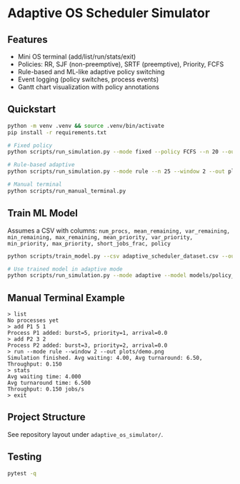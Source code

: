 Adaptive OS Scheduler Simulator
================================

Features
--------
- Mini OS terminal (add/list/run/stats/exit)
- Policies: RR, SJF (non-preemptive), SRTF (preemptive), Priority, FCFS
- Rule-based and ML-like adaptive policy switching 
- Event logging (policy switches, process events)
- Gantt chart visualization with policy annotations

Quickstart
----------
```bash
python -m venv .venv && source .venv/bin/activate
pip install -r requirements.txt

# Fixed policy
python scripts/run_simulation.py --mode fixed --policy FCFS --n 20 --out plots/fixed_fcfs.png

# Rule-based adaptive
python scripts/run_simulation.py --mode rule --n 25 --window 2 --out plots/rule.png

# Manual terminal
python scripts/run_manual_terminal.py
```

Train ML Model
--------------
Assumes a CSV with columns:
`num_procs, mean_remaining, var_remaining, min_remaining, max_remaining, mean_priority, var_priority, min_priority, max_priority, short_jobs_frac, policy`

```bash
python scripts/train_model.py --csv adaptive_scheduler_dataset.csv --out models/policy_model.joblib

# Use trained model in adaptive mode
python scripts/run_simulation.py --mode adaptive --model models/policy_model.joblib --n 25 --window 2 --out plots/ml_adaptive.png
```

Manual Terminal Example
-----------------------
```text
> list
No processes yet
> add P1 5 1
Process P1 added: burst=5, priority=1, arrival=0.0
> add P2 3 2
Process P2 added: burst=3, priority=2, arrival=0.0
> run --mode rule --window 2 --out plots/demo.png
Simulation finished. Avg waiting: 4.00, Avg turnaround: 6.50, Throughput: 0.150
> stats
Avg waiting time: 4.000
Avg turnaround time: 6.500
Throughput: 0.150 jobs/s
> exit
```

Project Structure
-----------------
See repository layout under `adaptive_os_simulator/`.

Testing
-------
```bash
pytest -q
```


